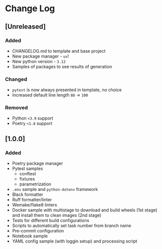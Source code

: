 # Change Log

## [Unreleased]

### Added

- CHANGELOG.md to template and base project
- New package manager - `uv`!
- New python version - `3.12`
- Samples of packages to see results of generation

### Changed

- `pytest` is now always presented in template, no choice
- Increased default line length `88` -> `100`

### Removed

- Python `<3.9` support
- Poetry `<1.8` support

## [1.0.0]

### Added

- Poetry package manager
- Pytest samples
    - conftest
    - fixtures
    - parametrization
- `.env` sample and `python-dotenv` framework
- Black formatter
- Ruff formatter/linter
- Wemake/flake8 linters
- Docker sample with multistage to download and build wheels (1st stage) and install them to clean images (2nd stage)
- Tests for different build configurations
- Scripts to automatically set task number from branch name
- Pre-commit configuration
- Notebook sample
- YAML config sample (with loggin setup) and processing script
